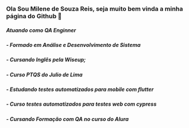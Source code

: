 ### Ola Sou Milene de Souza Reis, seja muito bem vinda a minha página do Github 👋

##### Atuando como QA Enginner
##### - Formado em Análise e Desenvolvimento de Sistema
##### - Cursando Inglês pela Wiseup;
##### - Curso PTQS do Julio de Lima
##### - Estudando testes automatizados para mobile com flutter
##### - Curso testes automatizados para testes web com cypress
##### - Cursando Formação com QA no curso do Alura
<!--
**milene123/milene123** is a ✨ _special_ ✨ repository because its `README.md` (this file) appears on your GitHub profile.

- 

- 🔭 I’m currently working on ...
- 🌱 I’m currently learning ...
- 👯 I’m looking to collaborate on ...
- 🤔 I’m looking for help with ...
- 💬 Ask me about ...
- 📫 How to reach me: ...
- 😄 Pronouns: ...
- ⚡ Fun fact: ...
-->
